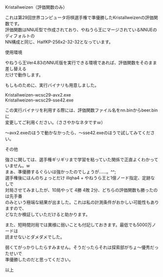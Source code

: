 Kristallweizen（評価関数のみ）  
  
これは第29回世界コンピュータ将棋選手権で準優勝したKristallweizenの評価関数です。  
評価関数はNNUE型で作成されており、やねうら王にマージされているNNUEのディフォルトの  
NN構成と同じ、HalfKP-256x2-32-32となっています。  
  
使用環境  
  
やねうら王Ver4.83のNNUE版を実行できる環境であれば、評価関数をそのまま差し替える  
だけで動作します。  
  
もしものために、実行バイナリも用意しました。 
   
Kristallweizen-wcsc29-avx2.exe  
Kristallweizen-wcsc29-sse42.exe  
  
この実行バイナリを利用する際には、評価関数ファイル名をnn.binからbeer.binに  
変更してご利用ください。（ささやかなネタですｗ）  
  
～avx2.exeのほうで動かなかったら、～sse42.exeのほうで試してみてください。  
  
その他  
  
強さに関しては、選手権ギリギリまで学習を粘っていた関係で正直よくわかっていません。w  
まぁ、準優勝するぐらいは強かったのでしょうが……。^^;  
選手権後にほんのちょっとだけ illqha4 + やねうら王と1億ノード指定、定跡なしで  
対局させてみましたが、10局やって 4勝 4敗 2分、どちらの評価関数も勝ったのは先手番  
のみという極端な結果が出ました。これは私の計測条件がおかしい可能性もありますので、  
どなたか検証していただけると助かります。  

また、短時間対局では異様に弱いことも付記しておきます。最低でも5000万ノードは  
読ませないとダメダメでした。  
  
弱くてがっかりしたらすみません。そうだったらそれは探索部がちょ～優秀だったせいで  
準優勝したのだと思ってください。  

以上  

